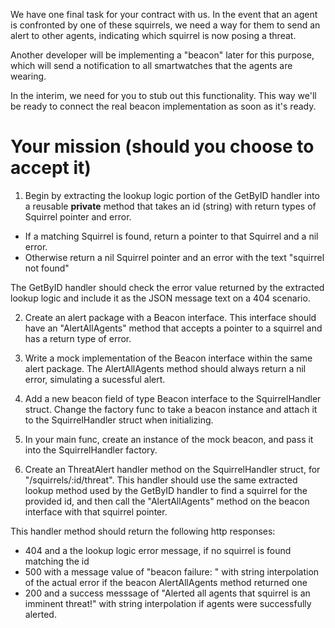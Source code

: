 We have one final task for your contract with us. In the event that an agent
is confronted by one of these squirrels, we need a way for them to send an alert
to other agents, indicating which squirrel is now posing a threat.

Another developer will be implementing a "beacon" later for this purpose, which
will send a notification to all smartwatches that the agents are wearing.

In the interim, we need for you to stub out this functionality. This way we'll
be ready to connect the real beacon implementation as soon as it's ready.

# Your mission (should you choose to accept it)

1. Begin by extracting the lookup logic portion of the GetByID handler into a reusable **private** method
   that takes an id (string) with return types of Squirrel pointer and error.

- If a matching Squirrel is found, return a pointer to that Squirrel and a nil error.
- Otherwise return a nil Squirrel pointer and an error with the text "squirrel not found"

The GetByID handler should check the error value returned by the extracted lookup logic and include it as the JSON message text on a 404 scenario.

2. Create an alert package with a Beacon interface. This interface should have
   an "AlertAllAgents" method that accepts a pointer to a squirrel and has a return
   type of error.

3. Write a mock implementation of the Beacon interface within the same alert
   package. The AlertAllAgents method should always return a nil error, simulating
   a sucessful alert.

4. Add a new beacon field of type Beacon interface to the SquirrelHandler struct. Change the factory func to take a beacon instance and attach
   it to the SquirrelHandler struct when initializing.

5. In your main func, create an instance of the mock beacon, and pass it into the
   SquirrelHandler factory.

6. Create an ThreatAlert handler method on the SquirrelHandler struct, for
   "/squirrels/:id/threat". This handler should use the same extracted lookup method used by the GetByID handler to find a
   squirrel for the provided id, and then call the "AlertAllAgents" method on the
   beacon interface with that squirrel pointer.

This handler method should return the following http responses:

- 404 and a the lookup logic error message, if no squirrel is found matching the id
- 500 with a message value of "beacon failure: <error text>" with string interpolation of the actual error if the beacon AlertAllAgents method returned one
- 200 and a success messsage of "Alerted all agents that squirrel <id> is an imminent threat!" with string interpolation if agents were successfully alerted.
